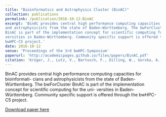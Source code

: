 ```yaml
---
title: "Bioinformatics and Astrophysics Cluster (BinAC)"
collection: publications
permalink: /publication/2016-10-12-BinAC
excerpt: 'BinAC provides central high performance computing capacities for bioinformaticians
and astrophysicists from the state of Baden-Württemberg. The bwForCluster
BinAC is part of the implementation concept for scientific computing for the uni
versities in Baden-Württemberg. Community specific support is offered through the
bwHPC-C5 project.'
date: 2016-10-12
venue: 'Proceedings of the 3rd bwHPC-Symposium'
paperurl: 'http://academicpages.github.io/files/papers/BinAC.pdf'
citation: 'Krüger, J., Lutz, V., Bartusch, F., Dilling, W., Gorska, A., Schäfer, C., & Walter, T. (2016). Bioinformatics and Astrophysics Cluster (BinAC). <i>Proceedings of the 3rd BwHPC-Symposium</i>. https://doi.org/10.11588/heibooks.308.418'
---
```

BinAC provides central high performance computing capacities for bioinformati-
cians and astrophysicists from the state of Baden-Württemberg. The bwForCluster
BinAC is part of the implementation concept for scientific computing for the uni-
versities in Baden-Württemberg. Community specific support is offered through the
bwHPC-C5 project.

[Download paper here](http://academicpages.github.io/files/papers/BinAC.pdf)